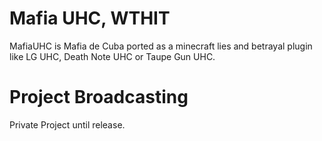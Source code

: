 # Mafia UHC, WTHIT
MafiaUHC is Mafia de Cuba ported as a minecraft lies and betrayal plugin like LG UHC, Death Note UHC or Taupe Gun UHC.

# Project Broadcasting
Private Project until release.
